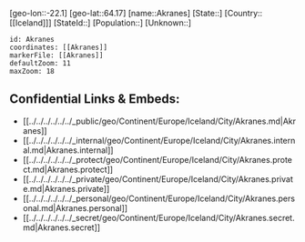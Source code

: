 ﻿---
location: [64.17,-22.1]
mapzoom: [7,12] 
mapmarker: city 
type: City
tags:
- geo/City


SpocWebEntityId: 28703
isDeleted: false
confidential: public

---
[geo-lon::-22.1]
[geo-lat::64.17]
[name::Akranes]
[State::]
[Country::[[Iceland]]]
[StateId::]
[Population::]
[Unknown::]


```leaflet
id: Akranes
coordinates: [[Akranes]]
markerFile: [[Akranes]]
defaultZoom: 11 
maxZoom: 18
```


## Confidential Links & Embeds: 
- [[../../../../../../_public/geo/Continent/Europe/Iceland/City/Akranes.md|Akranes]] 
- [[../../../../../../_internal/geo/Continent/Europe/Iceland/City/Akranes.internal.md|Akranes.internal]] 
- [[../../../../../../_protect/geo/Continent/Europe/Iceland/City/Akranes.protect.md|Akranes.protect]] 
- [[../../../../../../_private/geo/Continent/Europe/Iceland/City/Akranes.private.md|Akranes.private]] 
- [[../../../../../../_personal/geo/Continent/Europe/Iceland/City/Akranes.personal.md|Akranes.personal]] 
- [[../../../../../../_secret/geo/Continent/Europe/Iceland/City/Akranes.secret.md|Akranes.secret]] 
